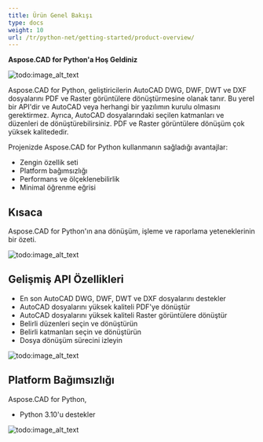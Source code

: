 ```yaml
---
title: Ürün Genel Bakışı
type: docs
weight: 10
url: /tr/python-net/getting-started/product-overview/
---
```


**Aspose.CAD for Python'a Hoş Geldiniz**

![todo:image_alt_text](/cad/_assets/python-net/product-overview_1.png)

Aspose.CAD for Python, geliştiricilerin AutoCAD DWG, DWF, DWT ve DXF dosyalarını PDF ve Raster görüntülere dönüştürmesine olanak tanır. Bu yerel bir API'dir ve AutoCAD veya herhangi bir yazılımın kurulu olmasını gerektirmez. Ayrıca, AutoCAD dosyalarındaki seçilen katmanları ve düzenleri de dönüştürebilirsiniz. PDF ve Raster görüntülere dönüşüm çok yüksek kalitededir.

Projenizde Aspose.CAD for Python kullanmanın sağladığı avantajlar:

- Zengin özellik seti
- Platform bağımsızlığı
- Performans ve ölçeklenebilirlik
- Minimal öğrenme eğrisi




## **Kısaca**
Aspose.CAD for Python'ın ana dönüşüm, işleme ve raporlama yeteneklerinin bir özeti.

![todo:image_alt_text](/cad/_assets/python-net/product-overview_2.png)
## **Gelişmiş API Özellikleri**
- En son AutoCAD DWG, DWF, DWT ve DXF dosyalarını destekler
- AutoCAD dosyalarını yüksek kaliteli PDF'ye dönüştür
- AutoCAD dosyalarını yüksek kaliteli Raster görüntülere dönüştür
- Belirli düzenleri seçin ve dönüştürün
- Belirli katmanları seçin ve dönüştürün
- Dosya dönüşüm sürecini izleyin

![todo:image_alt_text](/cad/_assets/python-net/product-overview_3.png)

## **Platform Bağımsızlığı**
Aspose.CAD for Python, 

- Python 3.10'u destekler

![todo:image_alt_text](/cad/_assets/python-net/product-overview_4.png)

